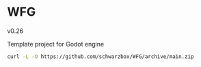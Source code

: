 # WFG

v0.26

Template project for Godot engine

```bash
curl -L -O https://github.com/schwarzbox/WFG/archive/main.zip
```
